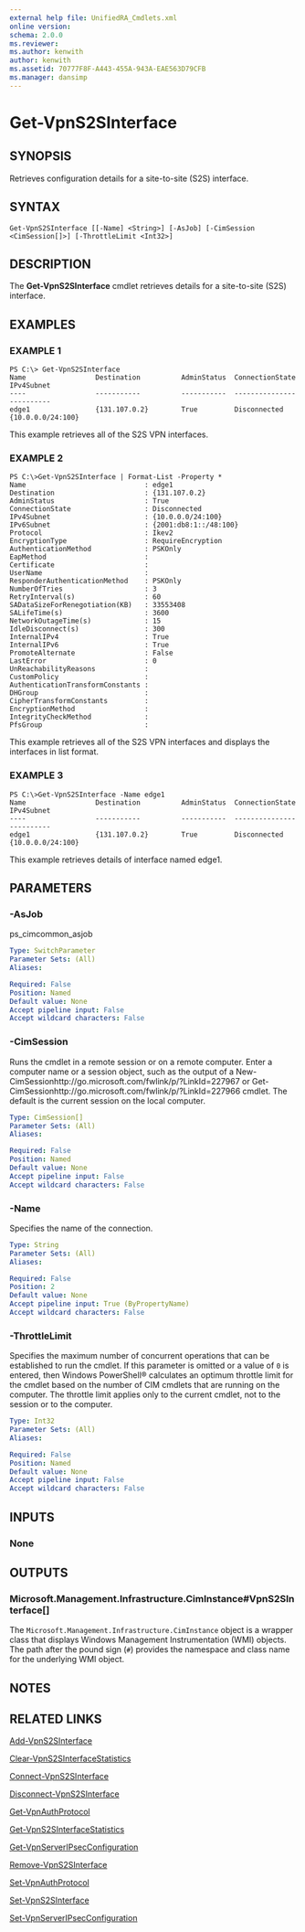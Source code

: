 ```yaml
---
external help file: UnifiedRA_Cmdlets.xml
online version: 
schema: 2.0.0
ms.reviewer:
ms.author: kenwith
author: kenwith
ms.assetid: 70777F8F-A443-455A-943A-EAE563D79CFB
ms.manager: dansimp
---
```


# Get-VpnS2SInterface

## SYNOPSIS
Retrieves configuration details for a site-to-site (S2S) interface.

## SYNTAX

```
Get-VpnS2SInterface [[-Name] <String>] [-AsJob] [-CimSession <CimSession[]>] [-ThrottleLimit <Int32>]
```

## DESCRIPTION
The **Get-VpnS2SInterface** cmdlet retrieves details for a site-to-site (S2S) interface.

## EXAMPLES

### EXAMPLE 1
```
PS C:\> Get-VpnS2SInterface
Name                 Destination          AdminStatus  ConnectionState IPv4Subnet 
----                 -----------          -----------  --------------- ---------- 
edge1                {131.107.0.2}        True         Disconnected    {10.0.0.0/24:100}
```

This example retrieves all of the S2S VPN interfaces.

### EXAMPLE 2
```
PS C:\>Get-VpnS2SInterface | Format-List -Property *
Name                             : edge1 
Destination                      : {131.107.0.2} 
AdminStatus                      : True 
ConnectionState                  : Disconnected 
IPv4Subnet                       : {10.0.0.0/24:100} 
IPv6Subnet                       : {2001:db8:1::/48:100} 
Protocol                         : Ikev2 
EncryptionType                   : RequireEncryption 
AuthenticationMethod             : PSKOnly 
EapMethod                        : 
Certificate                      : 
UserName                         : 
ResponderAuthenticationMethod    : PSKOnly 
NumberOfTries                    : 3 
RetryInterval(s)                 : 60 
SADataSizeForRenegotiation(KB)   : 33553408 
SALifeTime(s)                    : 3600 
NetworkOutageTime(s)             : 15 
IdleDisconnect(s)                : 300 
InternalIPv4                     : True 
InternalIPv6                     : True 
PromoteAlternate                 : False 
LastError                        : 0 
UnReachabilityReasons            : 
CustomPolicy                     : 
AuthenticationTransformConstants : 
DHGroup                          : 
CipherTransformConstants         : 
EncryptionMethod                 : 
IntegrityCheckMethod             : 
PfsGroup                         :
```

This example retrieves all of the S2S VPN interfaces and displays the interfaces in list format.

### EXAMPLE 3
```
PS C:\>Get-VpnS2SInterface -Name edge1
Name                 Destination          AdminStatus  ConnectionState IPv4Subnet 
----                 -----------          -----------  --------------- ---------- 
edge1                {131.107.0.2}        True         Disconnected    {10.0.0.0/24:100}
```

This example retrieves details of interface named edge1.

## PARAMETERS

### -AsJob
ps_cimcommon_asjob

```yaml
Type: SwitchParameter
Parameter Sets: (All)
Aliases: 

Required: False
Position: Named
Default value: None
Accept pipeline input: False
Accept wildcard characters: False
```

### -CimSession
Runs the cmdlet in a remote session or on a remote computer.
Enter a computer name or a session object, such as the output of a New-CimSessionhttp://go.microsoft.com/fwlink/p/?LinkId=227967 or Get-CimSessionhttp://go.microsoft.com/fwlink/p/?LinkId=227966 cmdlet.
The default is the current session on the local computer.

```yaml
Type: CimSession[]
Parameter Sets: (All)
Aliases: 

Required: False
Position: Named
Default value: None
Accept pipeline input: False
Accept wildcard characters: False
```

### -Name
Specifies the name of the connection.

```yaml
Type: String
Parameter Sets: (All)
Aliases: 

Required: False
Position: 2
Default value: None
Accept pipeline input: True (ByPropertyName)
Accept wildcard characters: False
```

### -ThrottleLimit
Specifies the maximum number of concurrent operations that can be established to run the cmdlet.
If this parameter is omitted or a value of `0` is entered, then Windows PowerShell® calculates an optimum throttle limit for the cmdlet based on the number of CIM cmdlets that are running on the computer.
The throttle limit applies only to the current cmdlet, not to the session or to the computer.

```yaml
Type: Int32
Parameter Sets: (All)
Aliases: 

Required: False
Position: Named
Default value: None
Accept pipeline input: False
Accept wildcard characters: False
```

## INPUTS

### None

## OUTPUTS

### Microsoft.Management.Infrastructure.CimInstance#VpnS2SInterface[]
The `Microsoft.Management.Infrastructure.CimInstance` object is a wrapper class that displays Windows Management Instrumentation (WMI) objects.
The path after the pound sign (`#`) provides the namespace and class name for the underlying WMI object.

## NOTES

## RELATED LINKS

[Add-VpnS2SInterface](./Add-VpnS2SInterface.md)

[Clear-VpnS2SInterfaceStatistics](./Clear-VpnS2SInterfaceStatistics.md)

[Connect-VpnS2SInterface](./Connect-VpnS2SInterface.md)

[Disconnect-VpnS2SInterface](./Disconnect-VpnS2SInterface.md)

[Get-VpnAuthProtocol](./Get-VpnAuthProtocol.md)

[Get-VpnS2SInterfaceStatistics](./Get-VpnS2SInterfaceStatistics.md)

[Get-VpnServerIPsecConfiguration](./Get-VpnServerIPsecConfiguration.md)

[Remove-VpnS2SInterface](./Remove-VpnS2SInterface.md)

[Set-VpnAuthProtocol](./Set-VpnAuthProtocol.md)

[Set-VpnS2SInterface](./Set-VpnS2SInterface.md)

[Set-VpnServerIPsecConfiguration](./Set-VpnServerIPsecConfiguration.md)


